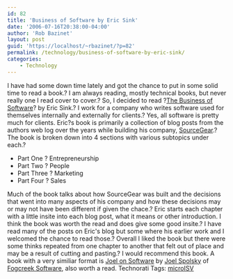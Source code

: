 ```yaml
---
id: 82
title: 'Business of Software by Eric Sink'
date: '2006-07-16T20:38:00-04:00'
author: 'Rob Bazinet'
layout: post
guid: 'https://localhost/~rbazinet/?p=82'
permalink: /technology/business-of-software-by-eric-sink/
categories:
    - Technology
---
```


I have had some down time lately and got the chance to put in some solid time to read a book.? I am always reading, mostly technical books, but never really one I read cover to cover.? So, I decided to read ?[The Business of Software](https://www.amazon.com/gp/product/1590596234/sr=8-1/qid=1152742833/ref=pd_bbs_1/104-2271919-5743163?ie=UTF8)? by Eric Sink.? I work for a company who writes software used for themselves internally and externally for clients.? Yes, all software is pretty much for clients. Eric?s book is primarily a collection of blog posts from the authors web log over the years while building his company, [SourceGear](https://www.sourcegear.com/).? The book is broken down into 4 sections with various subtopics under each.?

- Part One ? Entrepreneurship
- Part Two ? People
- Part Three ? Marketing
- Part Four ? Sales
 
 Much of the book talks about how SourceGear was built and the decisions that went into many aspects of his company and how these decisions may or may not have been different if given the chace.? Eric starts each chapter with a little insite into each blog post, what it means or other introduction. I think the book was worth the read and does give some good insite.? I have read many of the posts on Eric's blog but some where his earlier work and I welcomed the chance to read those.? Overall I liked the book but there were some thinks repeated from one chapter to another that felt out of place and may be a result of cutting and pasting.? I would recommend this book. A book with a very similiar format is [Joel on Software](https://www.amazon.com/gp/product/1590593898/sr=8-1/qid=1153103721/ref=pd_bbs_1/002-3952016-4164834?ie=UTF8) by [Joel Spolsky](https://www.joelonsoftware.com) of [Fogcreek Software](https://www.fogcreek.com), also worth a read. Technorati Tags: [microISV](https://technorati.com/tag/microISV)